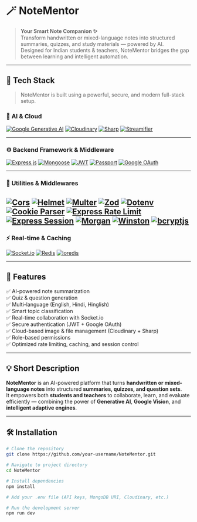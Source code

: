 # 🪄 NoteMentor

> **Your Smart Note Companion ✨**  
> Transform handwritten or mixed-language notes into structured summaries, quizzes, and study materials — powered by AI.  
> Designed for Indian students & teachers, NoteMentor bridges the gap between learning and intelligent automation.  

---

## 🚀 Tech Stack

> NoteMentor is built using a powerful, secure, and modern full-stack setup.

### 🧠 **AI & Cloud**
[![Google Generative AI](https://img.shields.io/badge/AI-Google_Generative_AI-4285F4?logo=google&logoColor=white)](https://www.npmjs.com/package/@google/generative-ai)
[![Cloudinary](https://img.shields.io/badge/Storage-Cloudinary-3448C5?logo=cloudinary&logoColor=white)](https://cloudinary.com/)
[![Sharp](https://img.shields.io/badge/Image_Processing-Sharp-23A5DB?logo=sharp&logoColor=white)](https://www.npmjs.com/package/sharp)
[![Streamifier](https://img.shields.io/badge/Stream-Streamifier-008080)](https://www.npmjs.com/package/streamifier)

---

### ⚙️ **Backend Framework & Middleware**
[![Express.js](https://img.shields.io/badge/Backend-Express.js-000000?logo=express&logoColor=white)](https://expressjs.com/)
[![Mongoose](https://img.shields.io/badge/Database-Mongoose-47A248?logo=mongoose&logoColor=white)](https://mongoosejs.com/)
[![JWT](https://img.shields.io/badge/Auth-JSON_Web_Token-000000?logo=jsonwebtokens&logoColor=white)](https://jwt.io/)
[![Passport](https://img.shields.io/badge/Auth-Passport-34E27A?logo=passport&logoColor=white)](http://www.passportjs.org/)
[![Google OAuth](https://img.shields.io/badge/Login-Google_OAuth-4285F4?logo=google&logoColor=white)](https://www.npmjs.com/package/passport-google-oauth20)

---

### 🧩 **Utilities & Middlewares**
[![Cors](https://img.shields.io/badge/Security-CORS-5A29E4)](https://www.npmjs.com/package/cors)
[![Helmet](https://img.shields.io/badge/Security-Helmet-000000)](https://helmetjs.github.io/)
[![Multer](https://img.shields.io/badge/Upload-Multer-FFCA28?logo=multer&logoColor=white)](https://www.npmjs.com/package/multer)
[![Zod](https://img.shields.io/badge/Validation-Zod-3E67B1)](https://zod.dev/)
[![Dotenv](https://img.shields.io/badge/Config-Dotenv-00C853)](https://www.npmjs.com/package/dotenv)
[![Cookie Parser](https://img.shields.io/badge/Cookies-Parser-795548)](https://www.npmjs.com/package/cookie-parser)
[![Express Rate Limit](https://img.shields.io/badge/Security-Rate_Limit-6A1B9A)](https://www.npmjs.com/package/express-rate-limit)
[![Express Session](https://img.shields.io/badge/Session-Express_Session-1E88E5)](https://www.npmjs.com/package/express-session)
[![Morgan](https://img.shields.io/badge/Logger-Morgan-607D8B)](https://www.npmjs.com/package/morgan)
[![Winston](https://img.shields.io/badge/Logger-Winston-4DB6AC)](https://www.npmjs.com/package/winston)
[![bcryptjs](https://img.shields.io/badge/Library-bcryptjs-FF6A00)](https://www.npmjs.com/package/bcryptjs)
---

### ⚡ **Real-time & Caching**
[![Socket.io](https://img.shields.io/badge/Realtime-Socket.io-010101?logo=socket.io&logoColor=white)](https://socket.io/)
[![Redis](https://img.shields.io/badge/Cache-Redis-DC382D?logo=redis&logoColor=white)](https://redis.io/)
[![ioredis](https://img.shields.io/badge/Client-ioredis-FF6F00)](https://www.npmjs.com/package/ioredis)

---

## 🧰 Features

✅ AI-powered note summarization  
✅ Quiz & question generation  
✅ Multi-language (English, Hindi, Hinglish)  
✅ Smart topic classification  
✅ Real-time collaboration with Socket.io  
✅ Secure authentication (JWT + Google OAuth)  
✅ Cloud-based image & file management (Cloudinary + Sharp)  
✅ Role-based permissions  
✅ Optimized rate limiting, caching, and session control  

---

## 💡 Short Description

**NoteMentor** is an AI-powered platform that turns **handwritten or mixed-language notes** into structured **summaries, quizzes, and question sets**.  
It empowers both **students and teachers** to collaborate, learn, and evaluate efficiently — combining the power of **Generative AI**, **Google Vision**, and **intelligent adaptive engines**.

---

## 🛠️ Installation

```bash
# Clone the repository
git clone https://github.com/your-username/NoteMentor.git

# Navigate to project directory
cd NoteMentor

# Install dependencies
npm install

# Add your .env file (API keys, MongoDB URI, Cloudinary, etc.)

# Run the development server
npm run dev

